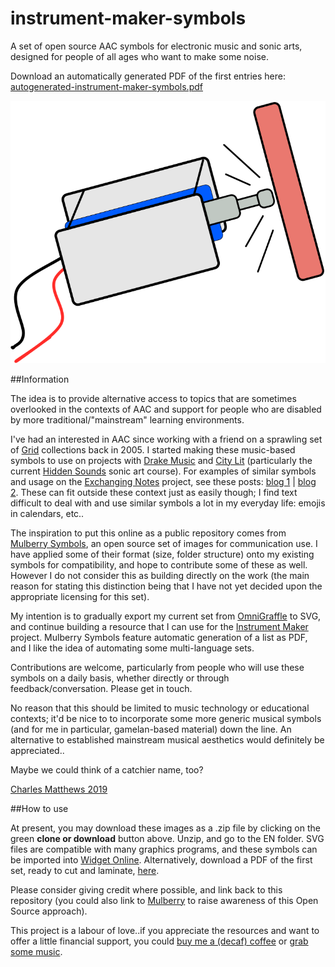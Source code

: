 # instrument-maker-symbols
A set of open source AAC symbols for electronic music and sonic arts, designed for people of all ages who want to make some noise.

Download an automatically generated PDF of the first entries here:  [autogenerated-instrument-maker-symbols.pdf]()

![A line-drawing of a solenoid striking a surface.](documentation/solenoid.png)

##Information

The idea is to provide alternative access to topics that are sometimes overlooked in the contexts of AAC and support for people who are disabled by more traditional/"mainstream" learning environments.  

I've had an interested in AAC since working with a friend on a sprawling set of [Grid](https://thinksmartbox.com/) collections back in 2005. I started making these music-based symbols to use on projects with [Drake Music](http://www.drakemusic.org/) and [City Lit](http://www.citylit.ac.uk/) (particularly the current [Hidden Sounds](https://twitter.com/matthewscharles/status/1045346922654048257) sonic art course). For examples of similar symbols and usage on the [Exchanging Notes](https://www.drakemusic.org/exchanging-notes/) project, see these posts: [blog 1](https://www.drakemusic.org/blog/charles-matthews/improvisation-resources/) | [blog 2](https://www.drakemusic.org/blog/charles-matthews/informing-ipad-play-with-movement-in-the-classroom/). These can fit outside these context just as easily though; I find text difficult to deal with and use similar symbols a lot in my everyday life: emojis in calendars, etc..

The inspiration to put this online as a public repository comes from [Mulberry Symbols](https://mulberrysymbols.org/), an open source set of images for communication use. I have applied some of their format (size, folder structure) onto my existing symbols for compatibility, and hope to contribute some of these as well. However I do not consider this as building directly on the work (the main reason for stating this distinction being that I have not yet decided upon the appropriate licensing for this set).

My intention is to gradually export my current set from [OmniGraffle](https://www.omnigroup.com/omnigraffle/) to SVG, and continue building a resource that I can use for the [Instrument Maker](https://github.com/matthewscharles/instrument-maker) project.  Mulberry Symbols feature automatic generation of a list as PDF, and I like the idea of automating some multi-language sets.

Contributions are welcome, particularly from people who will use these symbols on a daily basis, whether directly or through feedback/conversation.  Please get in touch.

No reason that this should be limited to music technology or educational contexts; it'd be nice to to incorporate some more generic musical symbols (and for me in particular, gamelan-based material) down the line.  An alternative to established mainstream musical aesthetics would definitely be appreciated..

Maybe we could think of a catchier name, too?

[Charles Matthews 2019](http://ardisson.net/a/)

##How to use

At present, you may download these images as a .zip file by clicking on the green **clone or download** button above.  Unzip, and go to the EN folder.  SVG files are compatible with many graphics programs, and these symbols can be imported into [Widget Online](https://widgitonline.com/).  Alternatively, download a PDF of the first set, ready to cut and laminate, [here](autogenerated-instrument-maker-symbols.pdf).

Please consider giving credit where possible, and link back to this repository (you could also link to [Mulberry](https://mulberrysymbols.org/) to raise awareness of this Open Source approach).

This project is a labour of love..if you appreciate the resources and want to offer a little financial support, you could [buy me a (decaf) coffee](https://ko-fi.com/matthewscharles) or [grab some music](https://ardisson.bandcamp.com/album/peaks).